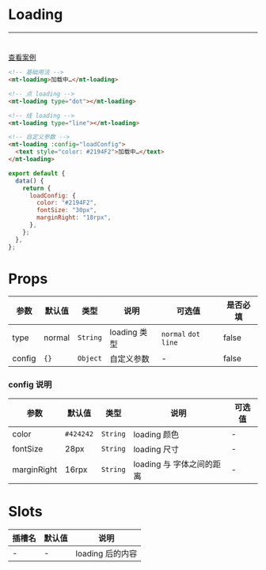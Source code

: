 # Loading

---

#

[查看案例](https://env-00jxgns8zjjt-static.normal.cloudstatic.cn/index.html#/pages/base/loading)

```html
<!-- 基础用法 -->
<mt-loading>加载中…</mt-loading>

<!-- 点 loading -->
<mt-loading type="dot"></mt-loading>

<!-- 线 loading -->
<mt-loading type="line"></mt-loading>

<!-- 自定义参数 -->
<mt-loading :config="loadConfig">
  <text style="color: #2194F2">加载中…</text>
</mt-loading>
```

```javascript
export default {
  data() {
    return {
      loadConfig: {
        color: "#2194F2",
        fontSize: "30px",
        marginRight: "18rpx",
      },
    };
  },
};
```

# Props

| 参数   | 默认值 | 类型     | 说明         | 可选值                | 是否必填 |
| ------ | ------ | -------- | ------------ | --------------------- | -------- |
| type   | normal | `String` | loading 类型 | `normal` `dot` `line` | false    |
| config | `{}`   | `Object` | 自定义参数   | -                     | false    |

### config 说明

| 参数        | 默认值    | 类型     | 说明                      | 可选值 |
| ----------- | --------- | -------- | ------------------------- | ------ |
| color       | `#424242` | `String` | loading 颜色              | -      |
| fontSize    | 28px      | `String` | loading 尺寸              | -      |
| marginRight | 16rpx     | `String` | loading 与 字体之间的距离 | -      |

# Slots

| 插槽名 | 默认值 | 说明             |
| ------ | ------ | ---------------- |
| -      | -      | loading 后的内容 |
